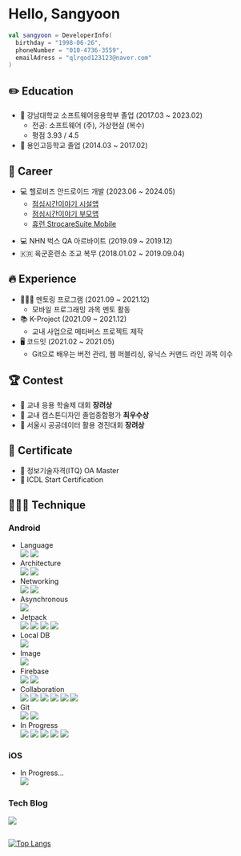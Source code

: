 # Hello, Sangyoon
```kotlin
val sangyoon = DeveloperInfo(
  birthday = "1998-06-26",
  phoneNumber = "010-4736-3559",
  emailAdress = "qlrqod123123@naver.com"
)
```

## ✏️ Education
- 🏫 강남대학교 소프트웨어응용학부 졸업 (2017.03 ~ 2023.02)
  - 전공: 소프트웨어 (주), 가상현실 (복수)
  - 평점 3.93 / 4.5
- 🏫 용인고등학교 졸업 (2014.03 ~ 2017.02)

## 💼 Career
- 💻 헬로비즈 안드로이드 개발 (2023.06 ~ 2024.05)
  - [점심시간이야기 시설앱](https://play.google.com/store/apps/details?id=kr.hellobiz.kindergarten&hl=ko-KR)
  - [점심시간이야기 부모앱](https://play.google.com/store/apps/details?id=kr.hellobiz.lunchstory&hl=ko-KR)
  - [휴런 StrocareSuite Mobile](https://play.google.com/store/apps/details?id=com.iheuron.scs&hl=ko-KR)
<!--  - [콩오더](https://play.google.com/store/apps/details?id=com.kongorder.kongorderapp&hl=ko-KR) -->
<!--  - [콩오더 파트너스](https://play.google.com/store/apps/details?id=com.kongorder.partner&hl=ko-KR) -->
<!--  - [콩오더 파트너스 (태블릿)](https://play.google.com/store/apps/details?id=com.kongorder.tablet&hl=ko-KR) -->
<!--  - 강남 Nutrition Care 시설앱 -->
<!--  - 강남 Nutrition Care 부모앱 -->
<!--  - 스마트 급식 플랫폼 시설앱 -->
<!--  - 스마트 급식 플랫폼 부모앱 -->


- 💻 NHN 벅스 QA 아르바이트 (2019.09 ~ 2019.12)
- 🇰🇷 육군훈련소 조교 복무 (2018.01.02 ~ 2019.09.04)

## 🔥 Experience
- 🧑🏻‍💻 멘토링 프로그램 (2021.09 ~ 2021.12)
  - 모바일 프로그래밍 과목 멘토 활동
- 📚 K-Project (2021.09 ~ 2021.12)
  - 교내 사업으로 메타버스 프로젝트 제작
- 🖥️ 코드잇 (2021.02 ~ 2021.05)
  - Git으로 배우는 버전 관리, 웹 퍼블리싱, 유닉스 커맨드 라인 과목 이수

## 🏆 Contest
- 🥉 교내 응용 학술제 대회 **장려상**
- 🥇 교내 캡스톤디자인 졸업종합평가 **최우수상**
- 🥉 서울시 공공데이터 활용 경진대회 **장려상**

## 🏅 Certificate
- 🪪 정보기술자격(ITQ) OA Master
- 🪪 ICDL Start Certification

## 🧑🏻‍💻 Technique
### Android
- Language
  <!-- - Kotlin, Java -->
  <br><img src="https://img.shields.io/badge/kotlin-7F52FF?style=flat-square&logo=kotlin&logoColor=white"> <img src="https://img.shields.io/badge/java-F7DF1E?style=flat-square&logo=java&logoColor=white">
- Architecture
  <!-- - MVC, MVVM -->
  <br><img src="https://img.shields.io/badge/MVC-000000?style=flat-square"> <img src="https://img.shields.io/badge/MVVM-000000?style=flat-square">
- Networking
  <!-- - Retrofit, OKHttp -->
  <br><img src="https://img.shields.io/badge/retrofit2-48B983?style=flat-square"> <img src="https://img.shields.io/badge/OKHttp-48B983?style=flat-square">
- Asynchronous
  <!-- - Coroutines -->
  <br><img src="https://img.shields.io/badge/Coroutines-7F52FF?style=flat-square&logo=kotlin&logoColor=white">
- Jetpack
  <!-- - LiveData, Paging, View/DataBinding -->
  <br><img src="https://img.shields.io/badge/LiveData-7F52FF?style=flat-square&logo=kotlin&logoColor=white"> <img src="https://img.shields.io/badge/Paging-7F52FF?style=flat-square&logo=kotlin&logoColor=white"> <img src="https://img.shields.io/badge/ViewBinding-7F52FF?style=flat-square&logo=kotlin&logoColor=white"> <img src="https://img.shields.io/badge/DataBinding-7F52FF?style=flat-square&logo=kotlin&logoColor=white">
- Local DB
  <!-- - Room -->
  <br><img src="https://img.shields.io/badge/Room-7F52FF?style=flat-square&logo=kotlin&logoColor=white">
- Image
  <!-- - Glide -->
  <br><img src="https://img.shields.io/badge/Glide-000000?style=flat-square">
- Firebase
  <!-- - Cloud Messaging -->
  <!-- - Crashlytics -->
  <br><img src="https://img.shields.io/badge/Cloud Messaging-FFCA28?style=flat-square&logo=firebase&logoColor=white"> <img src="https://img.shields.io/badge/Crashlytics-FFCA28?style=flat-square&logo=firebase&logoColor=white">
- Collaboration
  <!-- - Jira, Confluence, Asana, Slack, Notion, Figma -->
  <br><img src="https://img.shields.io/badge/Jira-0052CC?style=flat-square&logo=jira&logoColor=white"> <img src="https://img.shields.io/badge/Confluence-0052CC?style=flat-square&logo=jira&logoColor=white"> <img src="https://img.shields.io/badge/Asana-F06A6A?style=flat-square&logo=asana&logoColor=white"> <img src="https://img.shields.io/badge/Slack-4A154B?style=flat-square&logo=slack&logoColor=white"> <img src="https://img.shields.io/badge/Notion-000000?style=flat-square&logo=notion&logoColor=white"> <img src="https://img.shields.io/badge/Figma-F24E1E?style=flat-square&logo=figma&logoColor=white">
- Git
  <!-- - Github, BitBucket -->
  <br><img src="https://img.shields.io/badge/Github-181717?style=flat-square&logo=github&logoColor=white"> <img src="https://img.shields.io/badge/Bitbucket-0052CC?style=flat-square&logo=bitbucket&logoColor=white">
- In Progress
  <!-- - Hilt, Flow, Jetpack Compose, Clean Architecture, Kotlin Multi Platform -->
  <br><img src="https://img.shields.io/badge/Hilt-7F52FF?style=flat-square&logo=kotlin&logoColor=white"> <img src="https://img.shields.io/badge/Flow-7F52FF?style=flat-square&logo=kotlin&logoColor=white"> <img src="https://img.shields.io/badge/Jetpack Compose-4285F4?style=flat-square&logo=jetpack compose&logoColor=white"> <img src="https://img.shields.io/badge/Clean Architecture-000000?style=flat-square"> <img src="https://img.shields.io/badge/Kotlin Multi Platform-7F52FF?style=flat-square&logo=kotlin&logoColor=white">

### iOS
 - In Progress...
   <!-- - Swift -->
   <br><img src="https://img.shields.io/badge/Swift-F05138?style=flat-square&logo=swift&logoColor=white">


### Tech Blog
[<img src="https://img.shields.io/badge/Sangyoooooon-000000?style=flat-square&logo=tistory&logoColor=white">](https://sangyoon98.tistory.com/)


##
[![Top Langs](https://github-readme-stats.vercel.app/api/top-langs/?username=Sangyoon98&layout=compact)](https://github.com/anuraghazra/github-readme-stats)
